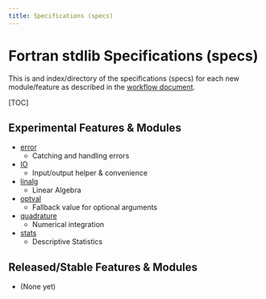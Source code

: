 ```yaml
---
title: Specifications (specs)
---
```


# Fortran stdlib Specifications (specs)

This is and index/directory of the specifications (specs) for each new module/feature as described in the
[workflow document](../Workflow.html).

[TOC]

## Experimental Features & Modules

 - [error](./stdlib_experimental_error.html)
   - Catching and handling errors
 - [IO](./stdlib_experimental_io.html)
   - Input/output helper & convenience
 - [linalg](./stdlib_experimental_linalg.html)
   - Linear Algebra
 - [optval](./stdlib_experimental_optval.html)
   - Fallback value for optional arguments
 - [quadrature](./stdlib_experimental_quadrature.html)
   - Numerical integration
 - [stats](./stdlib_experimental_stats.html)
   - Descriptive Statistics

## Released/Stable Features & Modules

 - (None yet)
